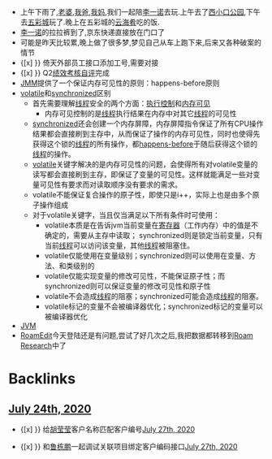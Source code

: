 - 上午下雨了,[老婆](<老婆.md>),[我爸](<我爸.md>),[我妈](<我妈.md>),我们一起陪[李一诺](<李一诺.md>)去玩.上午去了[西小口公园](<西小口公园.md>),下午去[五彩城](<五彩城.md>)玩了.晚上在五彩城的[云海肴](<云海肴.md>)吃的饭.
- [李一诺](<李一诺.md>)的拉拉裤到了,京东快递直接放在门口了
- 可能是昨天比较累,晚上做了很多梦,梦见自己从车上跑下来,后来又各种破案的情节
- {[x] }} 倚天外部员工接口添加工号,需要对接
- {[x] }} Q2[绩效考核](<绩效考核.md>)[自评](<自评.md>)完成
- [JMM](<JMM.md>)提供了一个保证内存可见性的原则：happens-before原则
- [volatile](<volatile.md>)和[synchronized](<synchronized.md>)区别
    - 首先需要理解[线程](<线程.md>)安全的两个方面：[执行控制](<执行控制.md>)和[内存可见](<内存可见.md>)
        - 内存可见控制的是[线程](<线程.md>)执行结果在内存中对其它[线程](<线程.md>)的可见性
    - [synchronized](<synchronized.md>)还会创建一个内存屏障，内存屏障指令保证了所有CPU操作结果都会直接刷到主存中，从而保证了操作的内存可见性，同时也使得先获得这个锁的[线程](<线程.md>)的所有操作，都[happens-before](<happens-before.md>)于随后获得这个锁的[线程](<线程.md>)的操作。
    - [volatile](<volatile.md>)关键字解决的是内存可见性的问题，会使得所有对volatile变量的读写都会直接刷到主存，即保证了变量的可见性。这样就能满足一些对变量可见性有要求而对读取顺序没有要求的需求。
    - volatile不能保证复合操作的原子性，即使只是i++，实际上也是由多个原子操作组成
    - 对于volatile关键字，当且仅当满足以下所有条件时可使用：
        - volatile本质是在告诉jvm当前变量在[寄存器](<寄存器.md>)（工作内存）中的值是不确定的，需要从主存中读取； synchronized则是锁定当前变量，只有当前[线程](<线程.md>)可以访问该变量，其他[线程](<线程.md>)被阻塞住。
        - volatile仅能使用在变量级别；synchronized则可以使用在变量、方法、和类级别的
        - volatile仅能实现变量的修改可见性，不能保证原子性；而synchronized则可以保证变量的修改可见性和原子性
        - volatile不会造成[线程](<线程.md>)的阻塞；synchronized可能会造成[线程](<线程.md>)的阻塞。
        - volatile标记的变量不会被编译器优化；synchronized标记的变量可以被编译器优化
- [JVM](<JVM.md>)
- [RoamEdit](<RoamEdit.md>)今天登陆还是有问题,尝试了好几次之后,我把数据都转移到[Roam Research](<Roam Research.md>)中了

# Backlinks
## [July 24th, 2020](<July 24th, 2020.md>)
- {[x] }} 给[胡莹莹](<胡莹莹.md>)客户名称匹配客户编号[July 27th, 2020](<July 27th, 2020.md>)

- {[x] }} 和[鲁栋鹏](<鲁栋鹏.md>)一起调试关联项目绑定客户编码接口[July 27th, 2020](<July 27th, 2020.md>)

